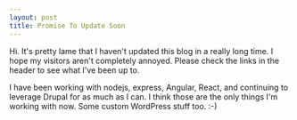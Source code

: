 ```yaml
---
layout: post
title: Promise To Update Soon
---
```


Hi. It's pretty lame that I haven't updated this blog in a really long time. I hope my visitors aren't completely annoyed. Please check the links in the header to see what I've been up to.

I have been working with nodejs, express, Angular, React, and continuing to leverage Drupal for as much as I can. I think those are the only things I'm working with now. Some custom WordPress stuff too. :-)
